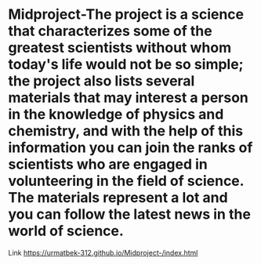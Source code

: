 # Midproject-The project is a science that characterizes some of the greatest scientists without whom today's life would not be so simple; the project also lists several materials that may interest a person in the knowledge of physics and chemistry, and with the help of this information you can join the ranks of scientists who are engaged in volunteering in the field of science. The materials represent a lot and you can follow the latest news in the world of science.
Link https://urmatbek-312.github.io/Midproject-/index.html
